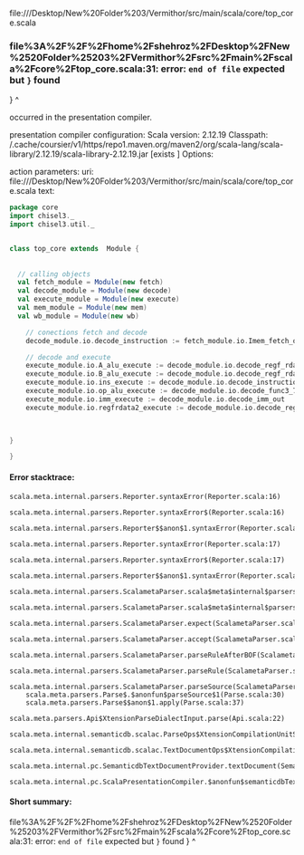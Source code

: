 file://<HOME>/Desktop/New%20Folder%203/Vermithor/src/main/scala/core/top_core.scala
### file%3A%2F%2F%2Fhome%2Fshehroz%2FDesktop%2FNew%2520Folder%25203%2FVermithor%2Fsrc%2Fmain%2Fscala%2Fcore%2Ftop_core.scala:31: error: `end of file` expected but `}` found
}
^

occurred in the presentation compiler.

presentation compiler configuration:
Scala version: 2.12.19
Classpath:
<HOME>/.cache/coursier/v1/https/repo1.maven.org/maven2/org/scala-lang/scala-library/2.12.19/scala-library-2.12.19.jar [exists ]
Options:



action parameters:
uri: file://<HOME>/Desktop/New%20Folder%203/Vermithor/src/main/scala/core/top_core.scala
text:
```scala
package core
import chisel3._
import chisel3.util._


class top_core extends  Module {
  
  
  // calling objects
  val fetch_module = Module(new fetch)
  val decode_module = Module(new decode)
  val execute_module = Module(new execute)
  val mem_module = Module(new mem)
  val wb_module = Module(new wb)

    // conections fetch and decode
    decode_module.io.decode_instruction := fetch_module.io.Imem_fetch_out

    // decode and execute 
    execute_module.io.A_alu_execute := decode_module.io.decode_regf_rdata1
    execute_module.io.B_alu_execute := decode_module.io.decode_regf_rdata2
    execute_module.io.ins_execute := decode_module.io.decode_instruction
    execute_module.io.op_alu_execute := decode_module.io.decode_func3_7
    execute_module.io.imm_execute := decode_module.io.decode_imm_out
    execute_module.io.regfrdata2_execute := decode_module.io.decode_regf_rdata2
    


}

}
```



#### Error stacktrace:

```
scala.meta.internal.parsers.Reporter.syntaxError(Reporter.scala:16)
	scala.meta.internal.parsers.Reporter.syntaxError$(Reporter.scala:16)
	scala.meta.internal.parsers.Reporter$$anon$1.syntaxError(Reporter.scala:22)
	scala.meta.internal.parsers.Reporter.syntaxError(Reporter.scala:17)
	scala.meta.internal.parsers.Reporter.syntaxError$(Reporter.scala:17)
	scala.meta.internal.parsers.Reporter$$anon$1.syntaxError(Reporter.scala:22)
	scala.meta.internal.parsers.ScalametaParser.scala$meta$internal$parsers$ScalametaParser$$expectAt(ScalametaParser.scala:396)
	scala.meta.internal.parsers.ScalametaParser.scala$meta$internal$parsers$ScalametaParser$$expectAt(ScalametaParser.scala:400)
	scala.meta.internal.parsers.ScalametaParser.expect(ScalametaParser.scala:402)
	scala.meta.internal.parsers.ScalametaParser.accept(ScalametaParser.scala:418)
	scala.meta.internal.parsers.ScalametaParser.parseRuleAfterBOF(ScalametaParser.scala:62)
	scala.meta.internal.parsers.ScalametaParser.parseRule(ScalametaParser.scala:53)
	scala.meta.internal.parsers.ScalametaParser.parseSource(ScalametaParser.scala:116)
	scala.meta.parsers.Parse$.$anonfun$parseSource$1(Parse.scala:30)
	scala.meta.parsers.Parse$$anon$1.apply(Parse.scala:37)
	scala.meta.parsers.Api$XtensionParseDialectInput.parse(Api.scala:22)
	scala.meta.internal.semanticdb.scalac.ParseOps$XtensionCompilationUnitSource.toSource(ParseOps.scala:15)
	scala.meta.internal.semanticdb.scalac.TextDocumentOps$XtensionCompilationUnitDocument.toTextDocument(TextDocumentOps.scala:161)
	scala.meta.internal.pc.SemanticdbTextDocumentProvider.textDocument(SemanticdbTextDocumentProvider.scala:54)
	scala.meta.internal.pc.ScalaPresentationCompiler.$anonfun$semanticdbTextDocument$1(ScalaPresentationCompiler.scala:469)
```
#### Short summary: 

file%3A%2F%2F%2Fhome%2Fshehroz%2FDesktop%2FNew%2520Folder%25203%2FVermithor%2Fsrc%2Fmain%2Fscala%2Fcore%2Ftop_core.scala:31: error: `end of file` expected but `}` found
}
^